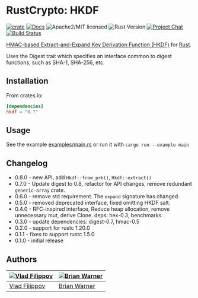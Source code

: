 # RustCrypto: HKDF

[![crate][crate-image]][crate-link]
[![Docs][docs-image]][docs-link]
![Apache2/MIT licensed][license-image]
![Rust Version][rustc-image]
[![Project Chat][chat-image]][chat-link]
[![Build Status][build-image]][build-link]

[HMAC-based Extract-and-Expand Key Derivation Function (HKDF)](https://tools.ietf.org/html/rfc5869) for [Rust](http://www.rust-lang.org/).

Uses the Digest trait which specifies an interface common to digest functions, such as SHA-1, SHA-256, etc.

## Installation

From crates.io:

```toml
[dependencies]
hkdf = "0.7"
```

## Usage

See the example [examples/main.rs](examples/main.rs) or run it with `cargo run --example main`

## Changelog

- 0.8.0 - new API, add `Hkdf::from_prk()`, `Hkdf::extract()`
- 0.7.0 - Update digest to 0.8, refactor for API changes, remove redundant `generic-array` crate.
- 0.6.0 - remove std requirement. The `expand` signature has changed.
- 0.5.0 - removed deprecated interface, fixed omitting HKDF salt.
- 0.4.0 - RFC-inspired interface, Reduce heap allocation, remove unnecessary mut, derive Clone. deps: hex-0.3, benchmarks.
- 0.3.0 - update dependencies: digest-0.7, hmac-0.5
- 0.2.0 - support for rustc 1.20.0
- 0.1.1 - fixes to support rustc 1.5.0
- 0.1.0 - initial release

## Authors

[![Vlad Filippov](https://avatars3.githubusercontent.com/u/128755?s=70)](http://vf.io/) | [![Brian Warner](https://avatars3.githubusercontent.com/u/27146?v=4&s=70)](http://www.lothar.com/blog/) 
---|---
[Vlad Filippov](http://vf.io/) | [Brian Warner](http://www.lothar.com/blog/)

[//]: # (badges)

[crate-image]: https://img.shields.io/crates/v/hkdf.svg
[crate-link]: https://crates.io/crates/hkdf
[docs-image]: https://docs.rs/hkdf/badge.svg
[docs-link]: https://docs.rs/hkdf/
[license-image]: https://img.shields.io/badge/license-Apache2.0/MIT-blue.svg
[rustc-image]: https://img.shields.io/badge/rustc-1.41+-blue.svg
[chat-image]: https://img.shields.io/badge/zulip-join_chat-blue.svg
[chat-link]: https://rustcrypto.zulipchat.com/#narrow/stream/260043-KDFs
[build-image]: https://github.com/RustCrypto/KDFs/workflows/hkdf/badge.svg?branch=master&event=push
[build-link]: https://github.com/RustCrypto/KDFs/actions?query=workflow:hkdf
